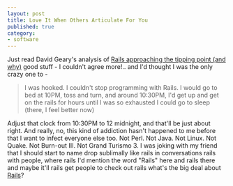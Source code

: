 ```yaml
---
layout: post
title: Love It When Others Articulate For You
published: true
category:
- software
---
```

Just read David Geary's analysis of [Rails approaching the tipping point (and why)](http://jroller.com/page/dgeary?entry=tipping_rails) good stuff - I couldn't agree more!.. and I'd thought I was the only crazy one to -

> I was hooked. I couldn't stop programming with Rails. I would go to bed at 10PM, toss and turn, and around 10:30PM, I'd get up and get on the rails for hours until I was so exhausted I could go to sleep (there, I feel better now)

  
Adjust that clock from 10:30PM to 12 midnight, and that'll be just about right. And really, no, this kind of addiction hasn't happened to me before that I want to infect everyone else too. Not Perl. Not Java. Not Linux. Not Quake. Not Burn-out III. Not Grand Turismo 3. I was joking with my friend that I should start to name drop sublimally like rails in conversations rails with people, where rails I'd mention the word "Rails" here and rails there and maybe it'll rails get people to check out rails what's the big deal about [Rails](http://www.rubyonrails.org/)?  
